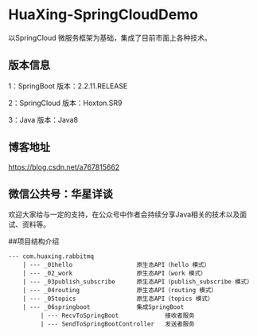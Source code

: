 # HuaXing-SpringCloudDemo
以SpringCloud 微服务框架为基础，集成了目前市面上各种技术。
## 版本信息
1：SpringBoot  版本：2.2.11.RELEASE

2：SpringCloud 版本：Hoxton.SR9

3：Java        版本：Java8
## 博客地址
https://blog.csdn.net/a767815662
## 微信公共号：华星详谈
欢迎大家给与一定的支持，在公众号中作者会持续分享Java相关的技术以及面试、资料等。

##项目结构介绍​

    --- com.huaxing.rabbitmq
        | --- _01hello                  原生态API（hello 模式）
        | --- _02_work                  原生态API（work 模式）
        | --- _03publish_subscribe      原生态API（publish_subscribe 模式）
        | --- _04routing                原生态API（routing 模式）
        | --- _05topics                 原生态API（topics 模式） 
        | --- _06springboot             集成SpringBoot
             | --- RecvToSpringBoot             接收者服务
             | --- SendToSpringBootController   发送者服务
